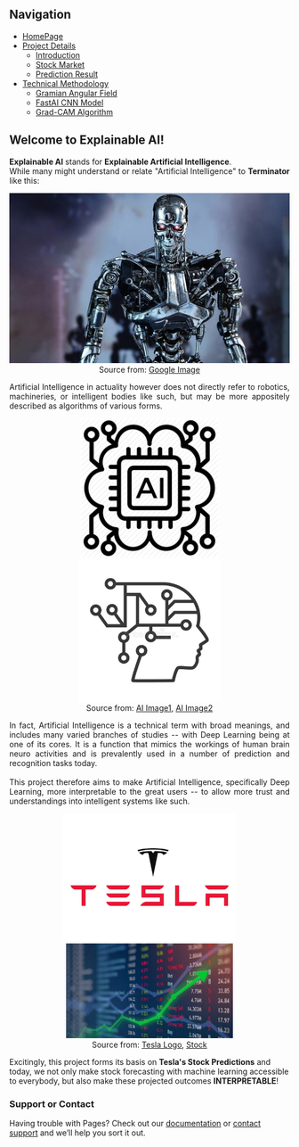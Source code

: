 ## Navigation 
- <a href = "https://connielee99.github.io/Explainable-AI-in-Finance">HomePage</a>
- <a href = "https://connielee99.github.io/Explainable-AI-in-Finance/abstract">Project Details</a>
  - <a href = "https://connielee99.github.io/Explainable-AI-in-Finance/introduction">Introduction</a>
  - <a href = "https://connielee99.github.io/Explainable-AI-in-Finance/stockmarket">Stock Market</a>
  - <a href = "https://connielee99.github.io/Explainable-AI-in-Finance/result">Prediction Result</a>
- <a href = "https://connielee99.github.io/Explainable-AI-in-Finance/methodology">Technical Methodology</a>
	- <a href = "https://connielee99.github.io/Explainable-AI-in-Finance/gaf">Gramian Angular Field</a> 
	- <a href = "https://connielee99.github.io/Explainable-AI-in-Finance/fastai">FastAI CNN Model</a>
	- <a href = "https://connielee99.github.io/Explainable-AI-in-Finance/gradcam">Grad-CAM Algorithm</a>

## Welcome to Explainable AI!

<p align="justify">
  <b>Explainable AI</b> stands for <b>Explainable Artificial Intelligence</b>.<br>
While many might understand or relate "Artificial Intelligence" to <b>Terminator</b> like this:</p>

<p align="center"> 
  <img src="img/terminator.jpg" alt="terminator">
  <br>Source from: <a href="https://shkspr.mobi/blog/wp-content/uploads/2018/07/The-Terminator-is-a-terrifying-metal-skeleton-with-glowing-red-eyes.jpg">Google Image</a>
</p>

<p align="justify">
Artificial Intelligence in actuality however does not directly refer to robotics, machineries, or intelligent bodies like such, but may be more appositely described as algorithms of various forms. </p>
<p align="center">
  <img src="img/ai1.png" alt="ai1" width=250> <img src="img/ai2.jpg" alt="ai2" width=255><br>Source from: <a href="https://cdn0.iconfinder.com/data/icons/artificial-intelligence-1-6/66/59-512.png">AI Image1</a>,  <a href="https://previews.123rf.com/images/trueffelpix/trueffelpix2005/trueffelpix200500013/148138163-ai-with-digital-brain-is-learning-processing-big-data-artificial-intelligence-automation-and-interne.jpg">AI Image2</a>
  </p>
  
<p align="justify">
In fact, Artificial Intelligence is a technical term with broad meanings, and includes many varied branches of studies -- with Deep Learning being at one of its cores. It is a function that mimics the workings of human brain neuro activities and is prevalently used in a number of prediction and recognition tasks today. <br><br>
This project therefore aims to make Artificial Intelligence, specifically Deep Learning, more interpretable to the great users -- to allow more trust and understandings into intelligent systems like such.
	<p align="center">
  <img src="img/tesla.png" alt="teslalogo" width=310>    <img src="img/stock.jpg" alt="stock" width=300><br>Source from: <a href="https://www.google.com/url?sa=i&url=https%3A%2F%2Fwww.creativebloq.com%2Fnews%2Ftesla-logo-twitter&psig=AOvVaw0tbMdvS7KV8tn7e5RDWRNK&ust=1613293717022000&source=images&cd=vfe&ved=0CAIQjRxqFwoTCKCq1MnB5u4CFQAAAAAdAAAAABAD">Tesla Logo</a>,  <a href="https://www.google.com/url?sa=i&url=https%3A%2F%2Fwww.dsjournal.com%2F2020%2F08%2F02%2Fdefense-and-aerospace-companies-report-2020-q2-earnings%2F&psig=AOvVaw175nH848EEn-N21O2ZTE08&ust=1613293581122000&source=images&cd=vfe&ved=0CAIQjRxqFwoTCIjZ49b_5u4CFQAAAAAdAAAAABAD">Stock</a>
  </p>
Excitingly, this project forms its basis on <b>Tesla's Stock Predictions</b> and today, we not only make stock forecasting with machine learning accessible to everybody, but also make these projected outcomes <b>INTERPRETABLE</b>!</p>

### Support or Contact

Having trouble with Pages? Check out our [documentation](https://docs.github.com/categories/github-pages-basics/) or [contact support](https://support.github.com/contact) and we’ll help you sort it out.

